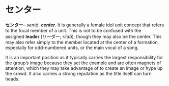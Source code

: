 # センター

**センター**– _sentā_. **_center_**. It is generally a female idol unit concept that refers to the focal member of a unit. This is not to be confused with the assigned **leader** (リーダー; _riidā_), though they may also be the center. This may also refer simply to the member located at the center of a formation, especially for odd-numbered units, or the main vocal of a song.

It is an important position as it typically carries the largest responsibility for the group’s image because they set the example and are often magnets of attention, which they may take advantage of to create an image or hype up the crowd. It also carries a strong reputation as the title itself can turn heads.
